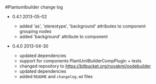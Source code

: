 #Plantumlbuilder change log

* 0.4.1 2013-05-02
    * added 'as', 'stereotype', 'background' attributes to component grouping nodes
    * added 'background' attribute to component

* 0.4.0 2013-04-30
    * updated dependencies
    * support for components PlantUmlBuilderCompPlugin + tests
    * changed repository to https://bitbucket.org/novakmi/nodebuilder
    * updated dependencies
    * added `README` and `changelog.md` files

